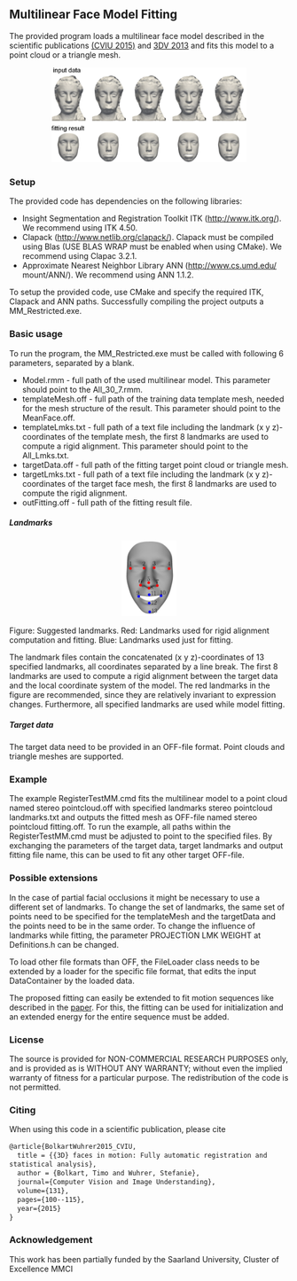 ## Multilinear Face Model Fitting

The provided program loads a multilinear face model described in the scientific publications [(CVIU 2015)](https://drive.google.com/open?id=1hM1RvmYhj-Rdp6WYgbsLzaWQSvg2jgFf) and [3DV 2013](https://drive.google.com/file/d/1bssnqCTVoxNlvmkkL1uwpJ-OF3JH0-d9/view) and fits this model to a point cloud or a triangle mesh.

<p align="center"> 
<img src="img/multilinear.png" width="70%">
</p>

### Setup

The provided code has dependencies on the following libraries:
* Insight Segmentation and Registration Toolkit ITK (http://www.itk.org/). We recommend using ITK 4.50.
* Clapack (http://www.netlib.org/clapack/). Clapack must be compiled using Blas (USE BLAS WRAP must be enabled when using CMake). We recommend using Clapac 3.2.1.
* Approximate Nearest Neighbor Library ANN (http://www.cs.umd.edu/ mount/ANN/). We recommend using ANN 1.1.2.

To setup the provided code, use CMake and specify the required ITK, Clapack and ANN paths. Successfully compiling the project outputs a MM_Restricted.exe.

### Basic usage

To run the program, the MM_Restricted.exe must be called with following 6 parameters, separated by a blank.
* Model.rmm - full path of the used multilinear model. This parameter should point to the All_30_7.rmm.
* templateMesh.off - full path of the training data template mesh, needed for the mesh structure of the result. This parameter should point to the MeanFace.off.
* templateLmks.txt - full path of a text file including the landmark (x y z)-coordinates of the template mesh, the first 8 landmarks are used to compute a rigid alignment. This parameter should point to the All_Lmks.txt.
* targetData.off - full path of the fitting target point cloud or triangle mesh.
* targetLmks.txt - full path of a text file including the landmark (x y z)-coordinates of the target face mesh, the first 8 landmarks are used to compute the rigid alignment.
* outFitting.off - full path of the fitting result file.

##### Landmarks

<p align="center"> 
<img src="img/lmks.png" width="20%">
</p>
Figure: Suggested landmarks. Red: Landmarks used for rigid alignment computation and fitting. Blue: Landmarks used just for fitting.

The landmark files contain the concatenated (x y z)-coordinates of 13 specified landmarks, all coordinates separated by a line break. The first 8 landmarks are used to compute a rigid alignment between the target data and the local coordinate system of the model. The red landmarks in the figure are recommended, since
they are relatively invariant to expression changes. Furthermore, all specified landmarks are used while model fitting.

##### Target data

The target data need to be provided in an OFF-file format. Point clouds and triangle meshes are supported.

### Example

The example RegisterTestMM.cmd fits the multilinear model to a point cloud named stereo pointcloud.off with specified landmarks stereo pointcloud landmarks.txt and outputs the fitted mesh as OFF-file named stereo pointcloud fitting.off. To run the example, all paths within the RegisterTestMM.cmd must be adjusted
to point to the specified files. By exchanging the parameters of the target data, target landmarks and output fitting file name, this can be used to fit any other target OFF-file.

### Possible extensions

In the case of partial facial occlusions it might be necessary to use a different set of landmarks. To change the set of landmarks, the same set of points need to be specified for the templateMesh and the targetData and the points need to be in the same order. To change the influence of landmarks while fitting, the parameter PROJECTION LMK WEIGHT at Definitions.h can be changed.

To load other file formats than OFF, the FileLoader class needs to be extended by a loader for the specific file format, that edits the input DataContainer by the loaded data.

The proposed fitting can easily be extended to fit motion sequences like described in the [paper](https://drive.google.com/open?id=1hM1RvmYhj-Rdp6WYgbsLzaWQSvg2jgFf). For this, the fitting can be used for initialization and an extended energy for the entire sequence must be added.

### License

The source is provided for NON-COMMERCIAL RESEARCH PURPOSES only, and is provided as is WITHOUT ANY WARRANTY; without even the implied warranty of fitness for a particular purpose. The redistribution of the code is not permitted.


### Citing

When using this code in a scientific publication, please cite 
```
@article{BolkartWuhrer2015_CVIU,
  title = {{3D} faces in motion: Fully automatic registration and statistical analysis},
  author = {Bolkart, Timo and Wuhrer, Stefanie},
  journal={Computer Vision and Image Understanding},
  volume={131},
  pages={100--115},
  year={2015}
}
```

### Acknowledgement

This work has been partially funded by the Saarland University, Cluster of Excellence MMCI













